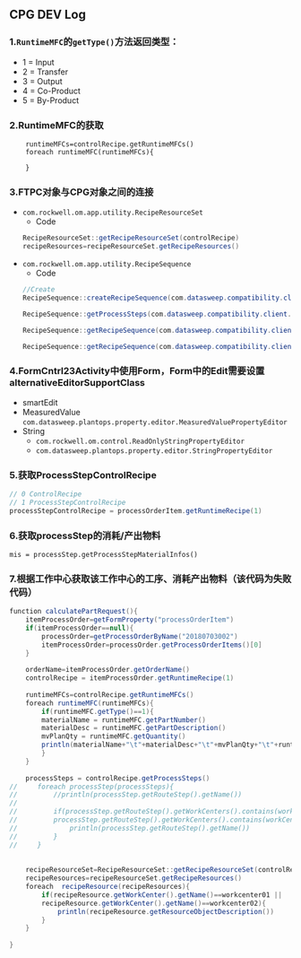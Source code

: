 ## CPG DEV Log
### 1.```RuntimeMFC```的```getType()```方法返回类型：
- 1 = Input
- 2 = Transfer
- 3 = Output
- 4 = Co-Product
- 5 = By-Product
### 2.RuntimeMFC的获取
```
    runtimeMFCs=controlRecipe.getRuntimeMFCs()
    foreach runtimeMFC(runtimeMFCs){

    }
```
### 3.FTPC对象与CPG对象之间的连接
- ```com.rockwell.om.app.utility.RecipeResourceSet```
    - Code
    ```java
    RecipeResourceSet::getRecipeResourceSet(controlRecipe)
    recipeResources=recipeResourceSet.getRecipeResources()
    ```
- ```com.rockwell.om.app.utility.RecipeSequence```
    - Code
    ```Java
    //Create
    RecipeSequence::createRecipeSequence(com.datasweep.compatibility.client.ProcessStepControlRecipe pscr, com.datasweep.compatibility.client.MeasuredValue plannedQuantity)

    RecipeSequence::getProcessSteps(com.datasweep.compatibility.client.ProcessStepControlRecipe pscr, int sequenceNumber)

    RecipeSequence::getRecipeSequence(com.datasweep.compatibility.client.ProcessStepControlRecipe pscr, int sequenceNumber)

    RecipeSequence::getRecipeSequence(com.datasweep.compatibility.client.ProcessStepControlRecipe pscr, int sequenceNumber, java.lang.String relationshipName, java.lang.String expectedStateName)
    ```
### 4.FormCntrl23Activity中使用Form，Form中的Edit需要设置**alternativeEditorSupportClass**
- smartEdit
- MeasuredValue ```com.datasweep.plantops.property.editor.MeasuredValuePropertyEditor```
- String
    - ```com.rockwell.om.control.ReadOnlyStringPropertyEditor```
    - ```com.datasweep.plantops.property.editor.StringPropertyEditor```
### 5.获取**ProcessStepControlRecipe**
```Java
// 0 ControlRecipe
// 1 ProcessStepControlRecipe
processStepControlRecipe = processOrderItem.getRuntimeRecipe(1)
```
### 6.获取**processStep**的消耗/产出物料
```
mis = processStep.getProcessStepMaterialInfos()
```
### 7.根据工作中心获取该工作中心的工序、消耗产出物料（该代码为失败代码）
```java
function calculatePartRequest(){
    itemProcessOrder=getFormProperty("processOrderItem")
    if(itemProcessOrder==null){
        processOrder=getProcessOrderByName("20180703002")
        itemProcessOrder=processOrder.getProcessOrderItems()[0]
    }
    
    orderName=itemProcessOrder.getOrderName()
    controlRecipe = itemProcessOrder.getRuntimeRecipe(1)
        
    runtimeMFCs=controlRecipe.getRuntimeMFCs()
    foreach runtimeMFC(runtimeMFCs){
        if(runtimeMFC.getType()==1){
        materialName = runtimeMFC.getPartNumber()
        materialDesc = runtimeMFC.getPartDescription()
        mvPlanQty = runtimeMFC.getQuantity()
        println(materialName+"\t"+materialDesc+"\t"+mvPlanQty+"\t"+runtimeMFC.getType())
        }
    }
     
    processSteps = controlRecipe.getProcessSteps()
//     foreach processStep(processSteps){
//         //println(processStep.getRouteStep().getName())
//         
//         if(processStep.getRouteStep().getWorkCenters().contains(workCenter40)||
//         processStep.getRouteStep().getWorkCenters().contains(workCenter50)){
//             println(processStep.getRouteStep().getName())
//         }
//     }
    
    
    recipeResourceSet=RecipeResourceSet::getRecipeResourceSet(controlRecipe)
    recipeResources=recipeResourceSet.getRecipeResources()
    foreach  recipeResource(recipeResources){
        if(recipeResource.getWorkCenter().getName()==workcenter01 ||
        recipeResource.getWorkCenter().getName()==workcenter02){
            println(recipeResource.getResourceObjectDescription())
        }
    }
    
}
```